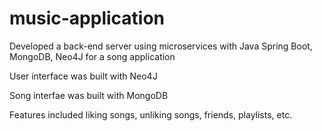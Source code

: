 # music-application
Developed a back-end server using microservices with Java Spring Boot, MongoDB, Neo4J for a song application

User interface was built with Neo4J

Song interfae was built with MongoDB

Features included liking songs, unliking songs, friends, playlists, etc.
